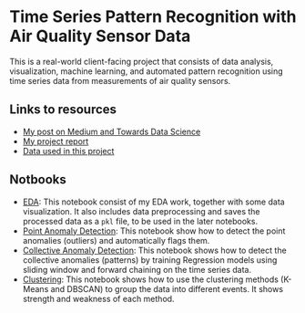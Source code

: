 # Time Series Pattern Recognition with Air Quality Sensor Data

This is a real-world client-facing project that consists of data analysis, visualization, machine learning, and automated pattern recognition using time series data from measurements of air quality sensors.

## Links to resources

- [My post on Medium and Towards Data Science](https://towardsdatascience.com/time-series-pattern-recognition-with-air-quality-sensor-data-4b94710bb290)
- [My project report](https://github.com/zhouxu-ds/ds-projects/blob/master/air_quality_pattern_recognition/report_TSPR.pdf)
- [Data used in this project](https://github.com/zhouxu-ds/ds-projects/tree/master/air_quality_pattern_recognition/data)

## Notbooks

- [EDA](https://github.com/zhouxu-ds/ds-projects/blob/master/air_quality_pattern_recognition/notebook/EDA.ipynb): This notebook consist of my EDA work, together with some data visualization. It also includes data preprocessing and saves the processed data as a `pkl` file, to be used in the later notebooks.
- [Point Anomaly Detection](https://github.com/zhouxu-ds/ds-projects/blob/master/air_quality_pattern_recognition/notebook/point_anomaly_detection.ipynb): This notebook show how to detect the point anomalies (outliers) and automatically flags them.
- [Collective Anomaly Detection](https://github.com/zhouxu-ds/ds-projects/blob/master/air_quality_pattern_recognition/notebook/collective_anomaly_detection.ipynb): This notebook shows how to detect the collective anomalies (patterns) by training Regression models using sliding window and forward chaining on the time series data.
- [Clustering](https://github.com/zhouxu-ds/ds-projects/blob/master/air_quality_pattern_recognition/notebook/clustering.ipynb): This notebook shows how to use the clustering methods (K-Means and DBSCAN) to group the data into different events. It shows strength and weakness of each method.

